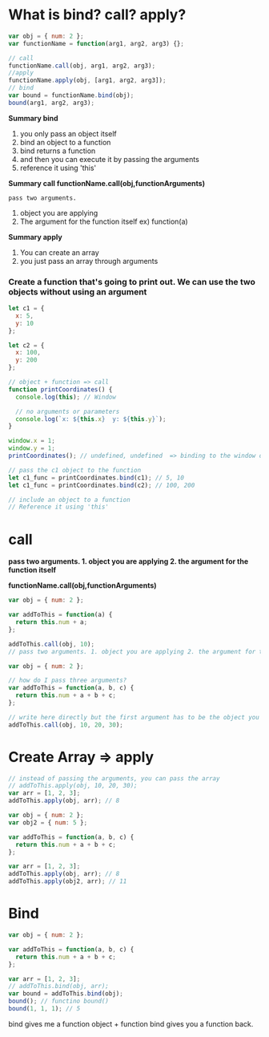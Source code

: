 # What is bind? call? apply?

```js
var obj = { num: 2 };
var functionName = function(arg1, arg2, arg3) {};

// call
functionName.call(obj, arg1, arg2, arg3);
//apply
functionName.apply(obj, [arg1, arg2, arg3]);
// bind
var bound = functionName.bind(obj);
bound(arg1, arg2, arg3);
```

**Summary bind**

1. you only pass an object itself
2. bind an object to a function
3. bind returns a function
4. and then you can execute it by passing the arguments
5. reference it using 'this'

**Summary call functionName.call(obj,functionArguments)**

```
pass two arguments.
```

1. object you are applying
2. The argument for the function itself ex) function(a)

**Summary apply**

1. You can create an array
2. you just pass an array through arguments

### Create a function that's going to print out. We can use the two objects without using an argument

```js
let c1 = {
  x: 5,
  y: 10
};

let c2 = {
  x: 100,
  y: 200
};

// object + function => call
function printCoordinates() {
  console.log(this); // Window

  // no arguments or parameters
  console.log(`x: ${this.x}  y: ${this.y}`);
}

window.x = 1;
window.y = 1;
printCoordinates(); // undefined, undefined  => binding to the window object

// pass the c1 object to the function
let c1_func = printCoordinates.bind(c1); // 5, 10
let c1_func = printCoordinates.bind(c2); // 100, 200

// include an object to a function
// Reference it using 'this'
```

# call

**pass two arguments. 1. object you are applying 2. the argument for the function itself**

**functionName.call(obj,functionArguments)**

```js
var obj = { num: 2 };

var addToThis = function(a) {
  return this.num + a;
};

addToThis.call(obj, 10);
// pass two arguments. 1. object you are applying 2. the argument for the function itself
```

```js
var obj = { num: 2 };

// how do I pass three arguments?
var addToThis = function(a, b, c) {
  return this.num + a + b + c;
};

// write here directly but the first argument has to be the object you are calling
addToThis.call(obj, 10, 20, 30);
```

# Create Array => apply

```js
// instead of passing the arguments, you can pass the array
// addToThis.apply(obj, 10, 20, 30);
var arr = [1, 2, 3];
addToThis.apply(obj, arr); // 8
```

```js
var obj = { num: 2 };
var obj2 = { num: 5 };

var addToThis = function(a, b, c) {
  return this.num + a + b + c;
};

var arr = [1, 2, 3];
addToThis.apply(obj, arr); // 8
addToThis.apply(obj2, arr); // 11
```

# Bind

```js
var obj = { num: 2 };

var addToThis = function(a, b, c) {
  return this.num + a + b + c;
};

var arr = [1, 2, 3];
// addToThis.bind(obj, arr);
var bound = addToThis.bind(obj);
bound(); // functino bound()
bound(1, 1, 1); // 5
```

bind gives me a function
object + function
bind gives you a function back.
